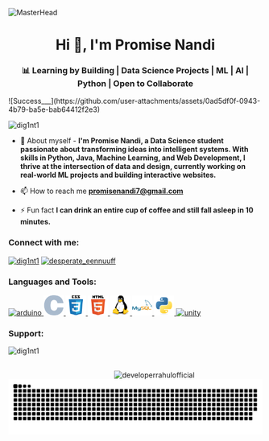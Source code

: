 ![MasterHead](https://i.pinimg.com/736x/e9/31/b0/e931b043748ce035ccbde0273e5ca3dd.jpg)
<h1 align="center">Hi 👋, I'm Promise Nandi</h1>
<h3 align="center">📊 Learning by Building | Data Science Projects | ML | AI | Python | Open to Collaborate</h3>
![Success___](https://github.com/user-attachments/assets/0ad5df0f-0943-4b79-ba5e-bab64412f2e3)


<p align="left"> <img src="https://komarev.com/ghpvc/?username=dig1nt1&label=Profile%20views&color=0e75b6&style=flat" alt="dig1nt1" /> </p>



- 💬 About myself - **I'm Promise Nandi, a Data Science student passionate about transforming ideas into intelligent systems. With skills in Python, Java, Machine Learning, and Web Development, I thrive at the intersection of data and design, currently working on real-world ML projects and building interactive websites.**

- 📫 How to reach me **promisenandi7@gmail.com**

- ⚡ Fun fact **I can drink an entire cup of coffee and still fall asleep in 10 minutes.**


<h3 align="left">Connect with me:</h3>
<p align="left">
<a href="https://www.linkedin.com/in/promise-nandi-6101b0326/" target="blank"><img align="center" src="https://raw.githubusercontent.com/rahuldkjain/github-profile-readme-generator/master/src/images/icons/Social/linked-in-alt.svg" alt="dig1nt1" height="30" width="40" /></a>
<a href="https://www.instagram.com/promise_9877?igsh=MWgzYnh1ODl1cm5rdw==" target="blank"><img align="center" src="https://raw.githubusercontent.com/rahuldkjain/github-profile-readme-generator/master/src/images/icons/Social/instagram.svg" alt="desperate_eennuuff" height="30" width="40" /></a>
  
</p>

<h3 align="left">Languages and Tools:</h3>
<p align="left"> <a href="https://www.arduino.cc/" target="_blank" rel="noreferrer"> <img src="https://cdn.worldvectorlogo.com/logos/arduino-1.svg" alt="arduino" width="40" height="40"/> </a> <a href="https://www.cprogramming.com/" target="_blank" rel="noreferrer"> <img src="https://raw.githubusercontent.com/devicons/devicon/master/icons/c/c-original.svg" alt="c" width="40" height="40"/> </a> <a href="https://www.w3schools.com/css/" target="_blank" rel="noreferrer"> <img src="https://raw.githubusercontent.com/devicons/devicon/master/icons/css3/css3-original-wordmark.svg" alt="css3" width="40" height="40"/> </a> <a href="https://www.w3.org/html/" target="_blank" rel="noreferrer"> <img src="https://raw.githubusercontent.com/devicons/devicon/master/icons/html5/html5-original-wordmark.svg" alt="html5" width="40" height="40"/> </a> <a href="https://www.linux.org/" target="_blank" rel="noreferrer"> <img src="https://raw.githubusercontent.com/devicons/devicon/master/icons/linux/linux-original.svg" alt="linux" width="40" height="40"/> </a> <a href="https://www.mysql.com/" target="_blank" rel="noreferrer"> <img src="https://raw.githubusercontent.com/devicons/devicon/master/icons/mysql/mysql-original-wordmark.svg" alt="mysql" width="40" height="40"/> </a> <a href="https://www.python.org" target="_blank" rel="noreferrer"> <img src="https://raw.githubusercontent.com/devicons/devicon/master/icons/python/python-original.svg" alt="python" width="40" height="40"/> </a> <a href="https://unity.com/" target="_blank" rel="noreferrer"> <img src="https://www.vectorlogo.zone/logos/unity3d/unity3d-icon.svg" alt="unity" width="40" height="40"/> </a> </p>

<h3 align="left">Support:</h3>
<p><a href="https://www.buymeacoffee.com/dig1nt1"> <img align="left" src="https://cdn.buymeacoffee.com/buttons/v2/default-yellow.png" height="50" width="210" alt="dig1nt1" /></a></p><br><br>

<p><img align="left" src="https://github-readme-stats.vercel.app/api/top-langs?username=developerrahulofficial&show_icons=true&locale=en&layout=compact" alt="developerrahulofficial" /></p>

  
![snake gif](https://github.com/Dig1nt1/Dig1nt1/blob/output/github-snake.svg)


